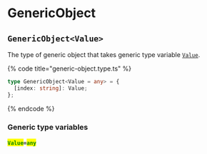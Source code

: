 # GenericObject

## `GenericObject<Value>`

The type of generic object that takes generic type variable [`Value`](genericobject.md#value-any).

{% code title="generic-object.type.ts" %}
```typescript
type GenericObject<Value = any> = {
  [index: string]: Value;
};
```
{% endcode %}

### Generic type variables

#### <mark style="color:green;">`Value`</mark>`=`<mark style="color:green;">`any`</mark>
